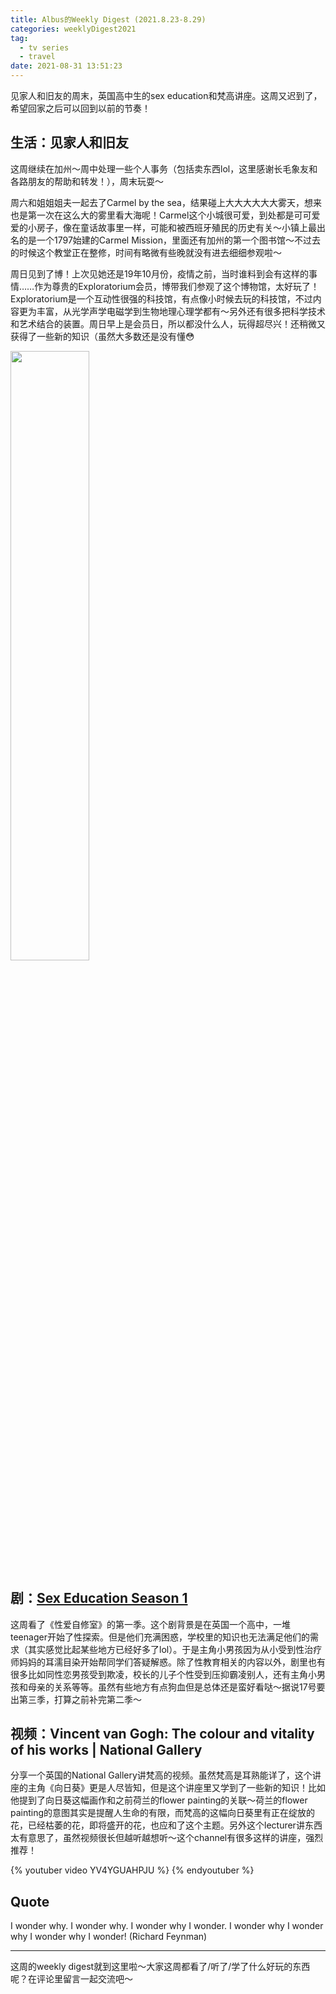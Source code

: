 ```yaml
---
title: Albus的Weekly Digest (2021.8.23-8.29)
categories: weeklyDigest2021
tag:
  - tv series
  - travel
date: 2021-08-31 13:51:23
---
```

见家人和旧友的周末，英国高中生的sex education和梵高讲座。这周又迟到了，希望回家之后可以回到以前的节奏！

## 生活：见家人和旧友
这周继续在加州～周中处理一些个人事务（包括卖东西lol，这里感谢长毛象友和各路朋友的帮助和转发！），周末玩耍～

周六和姐姐姐夫一起去了Carmel by the sea，结果碰上大大大大大大雾天，想来也是第一次在这么大的雾里看大海呢！Carmel这个小城很可爱，到处都是可可爱爱的小房子，像在童话故事里一样，可能和被西班牙殖民的历史有关～小镇上最出名的是一个1797始建的Carmel Mission，里面还有加州的第一个图书馆～不过去的时候这个教堂正在整修，时间有略微有些晚就没有进去细细参观啦～

周日见到了博！上次见她还是19年10月份，疫情之前，当时谁料到会有这样的事情……作为尊贵的Exploratorium会员，博带我们参观了这个博物馆，太好玩了！Exploratorium是一个互动性很强的科技馆，有点像小时候去玩的科技馆，不过内容更为丰富，从光学声学电磁学到生物地理心理学都有～另外还有很多把科学技术和艺术结合的装置。周日早上是会员日，所以都没什么人，玩得超尽兴！还稍微又获得了一些新的知识（虽然大多数还是没有懂😳

<img src="ca.jpg" width="50%"/>

## 剧：[Sex Education Season 1](https://movie.douban.com/subject/27594217/)
这周看了《性爱自修室》的第一季。这个剧背景是在英国一个高中，一堆teenager开始了性探索。但是他们充满困惑，学校里的知识也无法满足他们的需求（其实感觉比起某些地方已经好多了lol）。于是主角小男孩因为从小受到性治疗师妈妈的耳濡目染开始帮同学们答疑解惑。除了性教育相关的内容以外，剧里也有很多比如同性恋男孩受到欺凌，校长的儿子个性受到压抑霸凌别人，还有主角小男孩和母亲的关系等等。虽然有些地方有点狗血但是总体还是蛮好看哒～据说17号要出第三季，打算之前补完第二季～

## 视频：Vincent van Gogh: The colour and vitality of his works | National Gallery
分享一个英国的National Gallery讲梵高的视频。虽然梵高是耳熟能详了，这个讲座的主角《向日葵》更是人尽皆知，但是这个讲座里又学到了一些新的知识！比如他提到了向日葵这幅画作和之前荷兰的flower painting的关联～荷兰的flower painting的意图其实是提醒人生命的有限，而梵高的这幅向日葵里有正在绽放的花，已经枯萎的花，即将盛开的花，也应和了这个主题。另外这个lecturer讲东西太有意思了，虽然视频很长但越听越想听～这个channel有很多这样的讲座，强烈推荐！

{% youtuber video  YV4YGUAHPJU %}
{% endyoutuber %}

## Quote
I wonder why. I wonder why.
I wonder why I wonder.
I wonder why I wonder why
I wonder why I wonder!
(Richard Feynman)

---
这周的weekly digest就到这里啦～大家这周都看了/听了/学了什么好玩的东西呢？在评论里留言一起交流吧～
